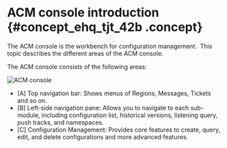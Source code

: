 # ACM console introduction {#concept_ehq_tjt_42b .concept}

The ACM console is the workbench for configuration management.  This topic describes the different areas of the ACM console.

The ACM console consists of the following areas:

![](https://aliware-images.oss-cn-hangzhou.aliyuncs.com/acms/pg_config_list_en.png "ACM console")

-   \[A\] Top navigation bar: Shows menus of Regions, Messages, Tickets and so on.
-   \[B\] Left-side navigation pane: Allows you to navigate to each sub-module, including configuration list, historical versions, listening query, push tracks, and namespaces.
-   \[C\] Configuration Management: Provides core features to create, query, edit, and delete configurations and more advanced features.

